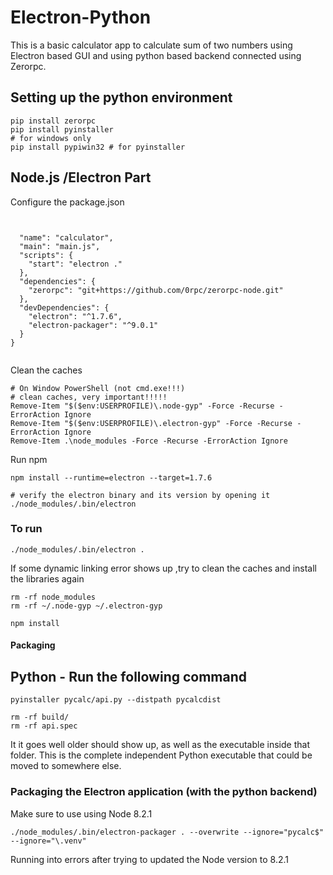 # Electron-Python
This is a basic calculator app to calculate sum of two numbers using Electron based GUI and using python based backend connected using Zerorpc.

## Setting up the python environment

`````
pip install zerorpc
pip install pyinstaller
# for windows only
pip install pypiwin32 # for pyinstaller

`````

## Node.js /Electron Part

Configure the package.json

`````


  "name": "calculator",
  "main": "main.js",
  "scripts": {
    "start": "electron ."
  },
  "dependencies": {
    "zerorpc": "git+https://github.com/0rpc/zerorpc-node.git"
  },
  "devDependencies": {
    "electron": "^1.7.6",
    "electron-packager": "^9.0.1"
  }
}


`````

Clean the caches

`````
# On Window PowerShell (not cmd.exe!!!)
# clean caches, very important!!!!!
Remove-Item "$($env:USERPROFILE)\.node-gyp" -Force -Recurse -ErrorAction Ignore
Remove-Item "$($env:USERPROFILE)\.electron-gyp" -Force -Recurse -ErrorAction Ignore
Remove-Item .\node_modules -Force -Recurse -ErrorAction Ignore

`````

Run npm 

`````
npm install --runtime=electron --target=1.7.6

# verify the electron binary and its version by opening it
./node_modules/.bin/electron

`````
### To run 

`````
./node_modules/.bin/electron . 

`````

If some dynamic linking error shows up ,try to clean the caches and install the libraries again

`````
rm -rf node_modules
rm -rf ~/.node-gyp ~/.electron-gyp

npm install

`````

#### Packaging

## Python - Run the following command

`````
pyinstaller pycalc/api.py --distpath pycalcdist

rm -rf build/
rm -rf api.spec

`````
It it goes well older should show up, as well as the executable inside that folder. This is the complete independent Python executable that could be moved to somewhere else.

### Packaging the Electron application (with the python backend)

Make sure to use using Node 8.2.1

`````
./node_modules/.bin/electron-packager . --overwrite --ignore="pycalc$" --ignore="\.venv" 

`````

Running into errors after trying to updated the Node version to 8.2.1






